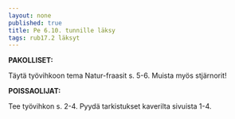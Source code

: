 ```yaml
---
layout: none
published: true
title: Pe 6.10. tunnille läksy
tags: rub17.2 läksyt
---
```

**PAKOLLISET:**

Täytä työvihkoon tema Natur-fraasit s. 5-6. Muista myös stjärnorit!

**POISSAOLIJAT:**

Tee työvihkon s. 2-4. Pyydä tarkistukset kaverilta sivuista 1-4.

